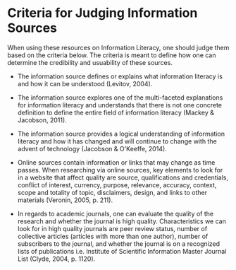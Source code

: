 # Criteria for Judging Information Sources #

When using these resources on Information Literacy, one should judge them based on the criteria below. The criteria is meant to define how one can determine the credibility and usuability of these sources.  

* The information source defines or explains what information literacy is and how it can be understood (Levitov, 2004).

* The information source explores one of the multi-faceted explanations for information literacy and understands that there is not one concrete definition to define the entire field of information literacy (Mackey & Jacobson, 2011). 

* The information source provides a logical understanding of information literacy and how it has changed and will continue to change with the advent of technology (Jacobson & O'Keeffe, 2014).

* Online sources contain information or links that may change as time passes. When researching via online sources, key elements to look for in a website that affect quality are source, qualifications and credentials, conflict of interest, currency, purpose, relevance, accuracy, context, scope and totality of topic, disclaimers, design, and links to other materials (Veronin, 2005, p. 211).

* In regards to academic journals, one can evaluate the quality of the research and whether the journal is high quality. Characteristics we can look for in high quality journals are peer review status, number of collective articles (articles with more than one author), number of subscribers to the journal, and whether the journal is on a recognized lists of publications i.e. Institute of Scientific Information Master Journal List (Clyde, 2004, p. 1120).
